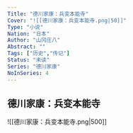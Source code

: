```yaml
---
Title: "德川家康：兵变本能寺"
Cover: "![[德川家康：兵变本能寺.png|50]]"
Type: "小说"
Nation: "日本"
Author: "山冈庄八"
Abstract: ""
Tags: ["历史","传记"]
Status: "未读"
Series: "德川家康"
NoInSeries: 4
---
```

## 德川家康：兵变本能寺
![[德川家康：兵变本能寺.png|500]]
